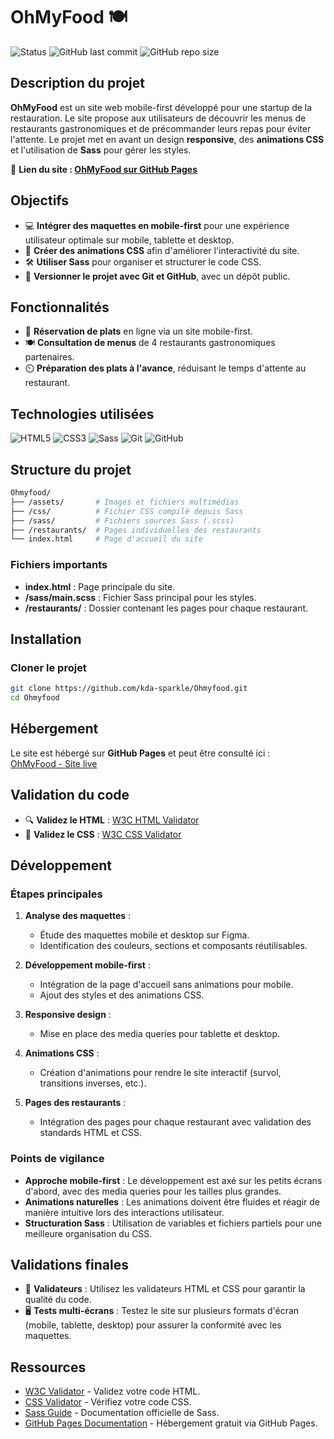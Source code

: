 # OhMyFood 🍽️

![Status](https://img.shields.io/badge/status-active-brightgreen) ![GitHub last commit](https://img.shields.io/github/last-commit/kda-sparkle/Ohmyfood) ![GitHub repo size](https://img.shields.io/github/repo-size/kda-sparkle/Ohmyfood)

## Description du projet

**OhMyFood** est un site web mobile-first développé pour une startup de la restauration. Le site propose aux utilisateurs de découvrir les menus de restaurants gastronomiques et de précommander leurs repas pour éviter l'attente. Le projet met en avant un design **responsive**, des **animations CSS** et l'utilisation de **Sass** pour gérer les styles.

🔗 **Lien du site : [OhMyFood sur GitHub Pages](https://kda-sparkle.github.io/Ohmyfood/)**

## Objectifs
- 💻 **Intégrer des maquettes en mobile-first** pour une expérience utilisateur optimale sur mobile, tablette et desktop.
- 🎨 **Créer des animations CSS** afin d'améliorer l'interactivité du site.
- 🛠️ **Utiliser Sass** pour organiser et structurer le code CSS.
- 🔄 **Versionner le projet avec Git et GitHub**, avec un dépôt public.
  
## Fonctionnalités
- 📱 **Réservation de plats** en ligne via un site mobile-first.
- 🍽️ **Consultation de menus** de 4 restaurants gastronomiques partenaires.
- ⏲️ **Préparation des plats à l'avance**, réduisant le temps d'attente au restaurant.

## Technologies utilisées

![HTML5](https://img.shields.io/badge/HTML5-orange?logo=html5&logoColor=white)
![CSS3](https://img.shields.io/badge/CSS3-blue?logo=css3&logoColor=white)
![Sass](https://img.shields.io/badge/Sass-CC6699?logo=sass&logoColor=white)
![Git](https://img.shields.io/badge/Git-F05032?logo=git&logoColor=white)
![GitHub](https://img.shields.io/badge/GitHub-181717?logo=github&logoColor=white)

## Structure du projet

```bash
Ohmyfood/
├── /assets/       # Images et fichiers multimédias
├── /css/          # Fichier CSS compilé depuis Sass
├── /sass/         # Fichiers sources Sass (.scss)
├── /restaurants/  # Pages individuelles des restaurants
└── index.html     # Page d'accueil du site
```

### Fichiers importants
- **index.html** : Page principale du site.
- **/sass/main.scss** : Fichier Sass principal pour les styles.
- **/restaurants/** : Dossier contenant les pages pour chaque restaurant.

## Installation

### Cloner le projet

```bash
git clone https://github.com/kda-sparkle/Ohmyfood.git
cd Ohmyfood
```
## Hébergement

Le site est hébergé sur **GitHub Pages** et peut être consulté ici :  
[OhMyFood - Site live](https://kda-sparkle.github.io/Ohmyfood/)

## Validation du code

- 🔍 **Validez le HTML** : [W3C HTML Validator](https://validator.w3.org/)
- 🎨 **Validez le CSS** : [W3C CSS Validator](https://jigsaw.w3.org/css-validator/)

## Développement

### Étapes principales

1. **Analyse des maquettes** :
   - Étude des maquettes mobile et desktop sur Figma.
   - Identification des couleurs, sections et composants réutilisables.
   
2. **Développement mobile-first** :
   - Intégration de la page d'accueil sans animations pour mobile.
   - Ajout des styles et des animations CSS.
   
3. **Responsive design** :
   - Mise en place des media queries pour tablette et desktop.
   
4. **Animations CSS** :
   - Création d'animations pour rendre le site interactif (survol, transitions inverses, etc.).
   
5. **Pages des restaurants** :
   - Intégration des pages pour chaque restaurant avec validation des standards HTML et CSS.

### Points de vigilance

- **Approche mobile-first** : Le développement est axé sur les petits écrans d'abord, avec des media queries pour les tailles plus grandes.
- **Animations naturelles** : Les animations doivent être fluides et réagir de manière intuitive lors des interactions utilisateur.
- **Structuration Sass** : Utilisation de variables et fichiers partiels pour une meilleure organisation du CSS.

## Validations finales

- 🔄 **Validateurs** : Utilisez les validateurs HTML et CSS pour garantir la qualité du code.
- 🖥️ **Tests multi-écrans** : Testez le site sur plusieurs formats d'écran (mobile, tablette, desktop) pour assurer la conformité avec les maquettes.

## Ressources

- [W3C Validator](https://validator.w3.org/) - Validez votre code HTML.
- [CSS Validator](https://jigsaw.w3.org/css-validator/) - Vérifiez votre code CSS.
- [Sass Guide](https://sass-lang.com/guide) - Documentation officielle de Sass.
- [GitHub Pages Documentation](https://pages.github.com/) - Hébergement gratuit via GitHub Pages.
